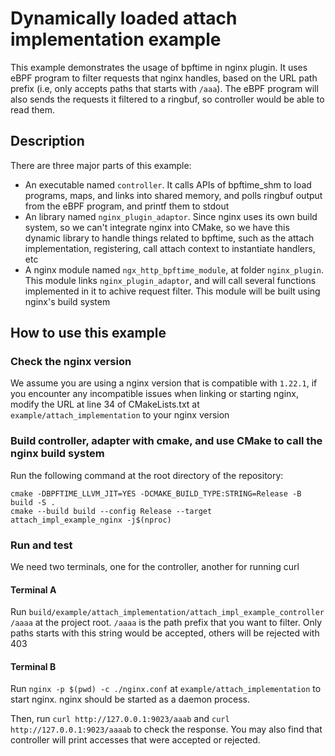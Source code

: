 # Dynamically loaded attach implementation example

This example demonstrates the usage of bpftime in nginx plugin. It uses eBPF program to filter requests that nginx handles, based on the URL path prefix (i.e, only accepts paths that starts with `/aaa`). The eBPF program will also sends the requests it filtered to a ringbuf, so controller would be able to read them.

## Description

There are three major parts of this example:
- An executable named `controller`. It calls APIs of bpftime_shm to load programs, maps, and links into shared memory, and polls ringbuf output from the eBPF program, and printf them to stdout
- An library named `nginx_plugin_adaptor`. Since nginx uses its own build system, so we can't integrate nginx into CMake, so we have this dynamic library to handle things related to bpftime, such as the attach implementation, registering, call attach context to instantiate handlers, etc
- A nginx module named `ngx_http_bpftime_module`, at folder `nginx_plugin`. This module links `nginx_plugin_adaptor`, and will call several functions implemented in it to achive request filter. This module will be built using nginx's build system

## How to use this example

### Check the nginx version

We assume you are using a nginx version that is compatible with `1.22.1`, if you encounter any incompatible issues when linking or starting nginx, modify the URL at line 34 of CMakeLists.txt at `example/attach_implementation` to your nginx version

### Build controller, adapter with cmake, and use CMake to call the nginx build system

Run the following command at the root directory of the repository:
```console
cmake -DBPFTIME_LLVM_JIT=YES -DCMAKE_BUILD_TYPE:STRING=Release -B build -S .
cmake --build build --config Release --target attach_impl_example_nginx -j$(nproc)
```

### Run and test

We need two terminals, one for the controller, another for running curl

#### Terminal A

Run `build/example/attach_implementation/attach_impl_example_controller /aaaa` at the project root. `/aaaa` is the path prefix that you want to filter. Only paths starts with this string would be accepted, others will be rejected with 403

#### Terminal B

Run `nginx -p $(pwd) -c ./nginx.conf` at `example/attach_implementation` to start nginx. nginx should be started as a daemon process.

Then, run `curl http://127.0.0.1:9023/aaab` and `curl http://127.0.0.1:9023/aaaab` to check the response. You may also find that controller will print accesses that were accepted or rejected.
